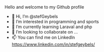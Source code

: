 Hello and welcome to my Github profile
- 👋 Hi, I’m @stefGeybels
- 👀 I’m interested in programming and sports
- 🌱 I’m currently learning Laraval and php
- 💞️ I’m looking to collaborate on ...
- 📫 You can find me on LinkedIn https://www.linkedin.com/in/stefgeybels/
